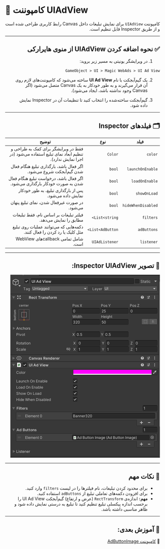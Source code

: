 # 🧠 کامپوننت UIAdView

<div dir="rtl">

کامپوننت `UIAdView` برای نمایش تبلیغات داخل Canvas رابط کاربری طراحی شده است و از طریق Inspector قابل تنظیم است.

---

## ✅ نحوه اضافه کردن UIAdView از منوی هایرارکی

1. در ویرایشگر یونیتی به مسیر زیر بروید:

```
GameObject > UI > Magic WebAds > UI Ad View
```

2. یک گیم‌آبجکت با نام **UI Ad View** ساخته می‌شود که کامپوننت‌های لازم روی آن قرار می‌گیرند و به طور خودکار به یک Canvas متصل می‌شود (اگر Canvas وجود نداشته باشد، ایجاد می‌شود).

3. گیم‌آبجکت ساخته‌شده را انتخاب کنید تا تنظیمات آن در Inspector نمایش داده شود.

---

## 🗂 فیلدهای Inspector

| فیلد           | نوع                | توضیح                                                                                  |
|----------------|--------------------|----------------------------------------------------------------------------------------|
| `color`        | `Color`            | فقط در ویرایشگر برای کمک به طراحی و تنظیم ابعاد نمای تبلیغ استفاده می‌شود (در اجرا نمایش ندارد). |
| `launchOnEnable`| `bool`             | اگر فعال باشد، بارگذاری تبلیغ هنگام فعال شدن گیم‌آبجکت شروع می‌شود.                     |
| `loadOnEnable`  | `bool`             | اگر فعال باشد، درخواست تبلیغ هنگام فعال شدن به صورت خودکار بارگذاری می‌شود.             |
| `showOnLoad`    | `bool`             | پس از بارگذاری تبلیغ، به طور خودکار نمایش داده می‌شود.                               |
| `hideWhenDisabled` | `bool`          | در صورت غیرفعال شدن، نمای تبلیغ پنهان می‌شود.                                         |
| `filters`      | `List<string>`     | فیلتر تبلیغات بر اساس نام، فقط تبلیغات مطابق را نمایش می‌دهد.                        |
| `adButtons`    | `List<AdButton>`   | دکمه‌هایی که می‌توانند عملیات روی تبلیغ مثل کلیک یا رد کردن را فعال کنند.           |
| `listener`     | `UIAdListener`     | شامل تمامی callbackهای WebView است.                                                  |

---

## 📸 تصویر Inspector UIAdView:

<p dir="rtl">
<img src="../Images/uiadview-inspector.png" alt="UIAdView Inspector">
</p>

---

## 📝 نکات مهم

- برای محدود کردن تبلیغات، نام فیلترها را در لیست `filters` وارد کنید.
- برای افزودن دکمه‌های تعاملی تبلیغ از `adButtons` استفاده کنید.
- **مهم:** اندازه‌ی `RectTransform` (عرض و ارتفاع) گیم‌آبجکت UI Ad View را برحسب اندازه پیکسلی تبلیغ تنظیم کنید تا تبلیغ به درستی نمایش داده شود و ظاهر مناسبی داشته باشد.

---

## 🧩 آموزش بعدی:

📄 [کامپوننت AdButtonImage](adbuttonimage.md)
</div>